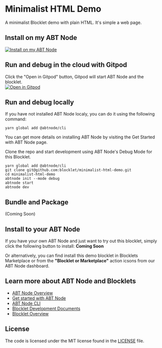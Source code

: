 # Minimalist HTML Demo

A minimalist Blocklet demo with plain HTML. It's simple a web page.  

## Install on my ABT Node

[![Install on my ABT Node](https://raw.githubusercontent.com/blocklet/development-guide/main/assets/install_on_abtnode.svg)](https://install.arcblock.io/?action=blocklet-install&meta_url=https%3A%2F%2Fgithub.com%2Fblocklet%2Fminimalist-html-demo%2Freleases%2Fdownload%2F1.0.2%2Fblocklet.json)

## Run and debug in the cloud with Gitpod

Click the "Open in Gitpod" button, Gitpod will start ABT Node and the blocklet.<br>[![Open in Gitpod](https://gitpod.io/button/open-in-gitpod.svg)](https://gitpod.io/#https://github.com/blocklet/minimalist-html-demo)

## Run and debug locally

If you have not installed ABT Node localy, you can do it using the following command:

`yarn global add @abtnode/cli`

You can get more details on installing ABT Node by visiting the Get Started with ABT Node page.

Clone the repo and start development using ABT Node's Debug Mode for this Blocklet.

```shell
yarn global add @abtnode/cli
git clone git@github.com:blocklet/minimalist-html-demo.git
cd minimalist-html-demo
abtnode init --mode debug
abtnode start
abtnode dev
```

## Bundle and Package

(Coming Soon)

## Install to your ABT Node

If you have your own ABT Node and just want to try out this blocklet, simply click the following button to install: **Coming Soon**

Or alternatively, you can find install this demo blocklet in Blocklets Marketplace or from the **"Blocklet or Marketplace"** action icsons from our ABT Node dashboard.

## Learn more about ABT Node and Blocklets

- [ABT Node Overview](https://docs.arcblock.io/en/abtnode/introduction/abtnode-overview)
- [Get started with ABT Node](https://www.arcblock.io/en/get-started)
- [ABT Node CLI](https://docs.arcblock.io/en/abtnode/developer/abtnode-cli)
- [Blocklet Development Documents](https://docs.arcblock.io/en/abtnode/developer/blocklet-spec)
- [Blocklet Overview](https://www.arcblock.io/en/blocklet)

## License

The code is licensed under the MIT license found in the
[LICENSE](LICENSE) file.

